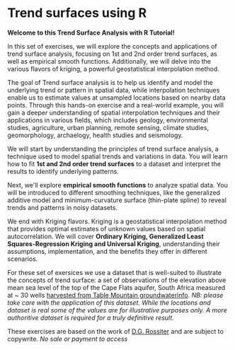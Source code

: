 # Trend surfaces using R

**Welcome to this Trend Surface Analysis with R Tutorial!** 

In this set of exercises, we will explore the concepts and applications of trend surface analysis, focusing on 1st and 2nd order trend surfaces, as well as empirical smooth functions. Additionally, we will delve into the various flavors of kriging, a powerful geostatistical interpolation method.

The goal of Trend surface analysis is to help us identify and model the underlying trend or pattern in spatial data, while interpolation techniques enable us to estimate values at unsampled locations based on nearby data points. Through this hands-on exercise and a real-world example, you will gain a deeper understanding of spatial interpolation techniques and their applications in various fields, which includes geology, environmental studies, agriculture, urban planning, remote sensing, climate studies, geomorphology, archaelogy, health studies and seismology.

We will start by understanding the principles of trend surface analysis, a technique used to model spatial trends and variations in data. You will learn how to fit **1st and 2nd order trend surfaces** to a dataset and interpret the results to identify underlying patterns.

Next, we'll explore **empirical smooth functions** to analyze spatial data. You will be introduced to different smoothing techniques, like the generalized additive model and minimum-curvature surface (thin-plate spline) to reveal trends and patterns in noisy datasets.

We end with Kriging flavors. Kriging is a geostatistical interpolation method that provides optimal estimates of unknown values based on spatial autocorrelation. We will cover **Ordinary Kriging, Generalized Least Squares-Regression Kriging and Universal Kriging**, understanding their assumptions, implementation, and the benefits they offer in different scenarios.

For these set of exersices we use a dataset that is well-suited to illustrate the concepts of trend surface: a set of observations of the elevation above mean sea level of the top of the Cape Flats aquifer, South Africa measured at ~ 30 wells [harvested from Table Mountain groundwaterinfo](https://tablemountain.groundwaterinfo.africa/index.php/view/map/?repository=tmwsa&project=1_water_source_areas). _NB: please take care with the application of this dataset. While the locations and dataset is real some of the values are for illustrative purposes only. A more authoritive dataset is required for a truly definitive result_.  

These exercises are based on the work of [D.G. Rossiter](https://cals.cornell.edu/david-rossiter) and are subject to copywrite. _No sale or payment to access_

